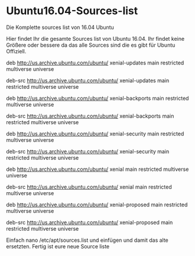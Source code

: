 # Ubuntu16.04-Sources-list
Die Komplette sources list von 16.04 Ubuntu

Hier findet Ihr die gesamte Sources list von Ubuntu 16.04.
Ihr findet keine Größere oder bessere da das alle Sources sind die es gibt für Ubuntu Offiziell.

deb http://us.archive.ubuntu.com/ubuntu/ xenial-updates main restricted multiverse universe

deb-src http://us.archive.ubuntu.com/ubuntu/ xenial-updates main restricted multiverse universe

deb http://us.archive.ubuntu.com/ubuntu/ xenial-backports main restricted multiverse universe

deb-src http://us.archive.ubuntu.com/ubuntu/ xenial-backports main restricted multiverse universe

deb http://us.archive.ubuntu.com/ubuntu/ xenial-security main restricted multiverse universe

deb-src http://us.archive.ubuntu.com/ubuntu/ xenial-security main restricted multiverse universe

deb http://us.archive.ubuntu.com/ubuntu/ xenial main restricted multiverse universe

deb-src http://us.archive.ubuntu.com/ubuntu/ xenial main restricted multiverse universe

deb http://us.archive.ubuntu.com/ubuntu/ xenial-proposed main restricted multiverse universe

deb-src http://us.archive.ubuntu.com/ubuntu/ xenial-proposed main restricted multiverse universe

Einfach nano /etc/apt/sources.list und einfügen und damit das alte ersetzten. 
Fertig ist eure neue Source liste

